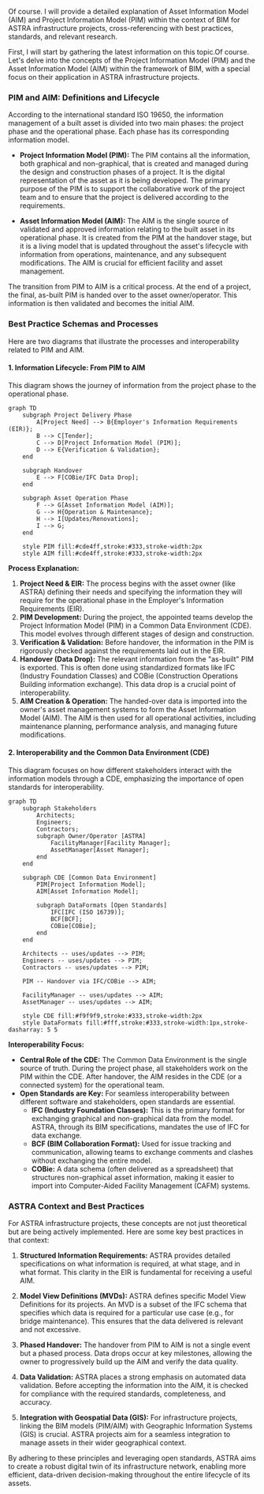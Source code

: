 Of course. I will provide a detailed explanation of Asset Information Model (AIM) and Project Information Model (PIM) within the context of BIM for ASTRA infrastructure projects, cross-referencing with best practices, standards, and relevant research.

First, I will start by gathering the latest information on this topic.Of course. Let's delve into the concepts of the Project Information Model (PIM) and the Asset Information Model (AIM) within the framework of BIM, with a special focus on their application in ASTRA infrastructure projects.

### PIM and AIM: Definitions and Lifecycle

According to the international standard ISO 19650, the information management of a built asset is divided into two main phases: the project phase and the operational phase. Each phase has its corresponding information model.

*   **Project Information Model (PIM):** The PIM contains all the information, both graphical and non-graphical, that is created and managed during the design and construction phases of a project. It is the digital representation of the asset as it is being developed. The primary purpose of the PIM is to support the collaborative work of the project team and to ensure that the project is delivered according to the requirements.

*   **Asset Information Model (AIM):** The AIM is the single source of validated and approved information relating to the built asset in its operational phase. It is created from the PIM at the handover stage, but it is a living model that is updated throughout the asset's lifecycle with information from operations, maintenance, and any subsequent modifications. The AIM is crucial for efficient facility and asset management.

The transition from PIM to AIM is a critical process. At the end of a project, the final, as-built PIM is handed over to the asset owner/operator. This information is then validated and becomes the initial AIM.

### Best Practice Schemas and Processes

Here are two diagrams that illustrate the processes and interoperability related to PIM and AIM.

#### 1. Information Lifecycle: From PIM to AIM

This diagram shows the journey of information from the project phase to the operational phase.

````mermaid
graph TD
    subgraph Project Delivery Phase
        A[Project Need] --> B{Employer's Information Requirements (EIR)};
        B --> C[Tender];
        C --> D[Project Information Model (PIM)];
        D --> E{Verification & Validation};
    end

    subgraph Handover
        E --> F[COBie/IFC Data Drop];
    end

    subgraph Asset Operation Phase
        F --> G[Asset Information Model (AIM)];
        G --> H{Operation & Maintenance};
        H --> I[Updates/Renovations];
        I --> G;
    end

    style PIM fill:#cde4ff,stroke:#333,stroke-width:2px
    style AIM fill:#cde4ff,stroke:#333,stroke-width:2px
````

**Process Explanation:**

1.  **Project Need & EIR:** The process begins with the asset owner (like ASTRA) defining their needs and specifying the information they will require for the operational phase in the Employer's Information Requirements (EIR).
2.  **PIM Development:** During the project, the appointed teams develop the Project Information Model (PIM) in a Common Data Environment (CDE). This model evolves through different stages of design and construction.
3.  **Verification & Validation:** Before handover, the information in the PIM is rigorously checked against the requirements laid out in the EIR.
4.  **Handover (Data Drop):** The relevant information from the "as-built" PIM is exported. This is often done using standardized formats like IFC (Industry Foundation Classes) and COBie (Construction Operations Building information exchange). This data drop is a crucial point of interoperability.
5.  **AIM Creation & Operation:** The handed-over data is imported into the owner's asset management systems to form the Asset Information Model (AIM). The AIM is then used for all operational activities, including maintenance planning, performance analysis, and managing future modifications.

#### 2. Interoperability and the Common Data Environment (CDE)

This diagram focuses on how different stakeholders interact with the information models through a CDE, emphasizing the importance of open standards for interoperability.

````mermaid
graph TD
    subgraph Stakeholders
        Architects;
        Engineers;
        Contractors;
        subgraph Owner/Operator [ASTRA]
            FacilityManager[Facility Manager];
            AssetManager[Asset Manager];
        end
    end

    subgraph CDE [Common Data Environment]
        PIM[Project Information Model];
        AIM[Asset Information Model];

        subgraph DataFormats [Open Standards]
            IFC[IFC (ISO 16739)];
            BCF[BCF];
            COBie[COBie];
        end
    end

    Architects -- uses/updates --> PIM;
    Engineers -- uses/updates --> PIM;
    Contractors -- uses/updates --> PIM;

    PIM -- Handover via IFC/COBie --> AIM;

    FacilityManager -- uses/updates --> AIM;
    AssetManager -- uses/updates --> AIM;

    style CDE fill:#f9f9f9,stroke:#333,stroke-width:2px
    style DataFormats fill:#fff,stroke:#333,stroke-width:1px,stroke-dasharray: 5 5
````

**Interoperability Focus:**

*   **Central Role of the CDE:** The Common Data Environment is the single source of truth. During the project phase, all stakeholders work on the PIM within the CDE. After handover, the AIM resides in the CDE (or a connected system) for the operational team.
*   **Open Standards are Key:** For seamless interoperability between different software and stakeholders, open standards are essential.
    *   **IFC (Industry Foundation Classes):** This is the primary format for exchanging graphical and non-graphical data from the model. ASTRA, through its BIM specifications, mandates the use of IFC for data exchange.
    *   **BCF (BIM Collaboration Format):** Used for issue tracking and communication, allowing teams to exchange comments and clashes without exchanging the entire model.
    *   **COBie:** A data schema (often delivered as a spreadsheet) that structures non-graphical asset information, making it easier to import into Computer-Aided Facility Management (CAFM) systems.

### ASTRA Context and Best Practices

For ASTRA infrastructure projects, these concepts are not just theoretical but are being actively implemented. Here are some key best practices in that context:

1.  **Structured Information Requirements:** ASTRA provides detailed specifications on what information is required, at what stage, and in what format. This clarity in the EIR is fundamental for receiving a useful AIM.

2.  **Model View Definitions (MVDs):** ASTRA defines specific Model View Definitions for its projects. An MVD is a subset of the IFC schema that specifies which data is required for a particular use case (e.g., for bridge maintenance). This ensures that the data delivered is relevant and not excessive.

3.  **Phased Handover:** The handover from PIM to AIM is not a single event but a phased process. Data drops occur at key milestones, allowing the owner to progressively build up the AIM and verify the data quality.

4.  **Data Validation:** ASTRA places a strong emphasis on automated data validation. Before accepting the information into the AIM, it is checked for compliance with the required standards, completeness, and accuracy.

5.  **Integration with Geospatial Data (GIS):** For infrastructure projects, linking the BIM models (PIM/AIM) with Geographic Information Systems (GIS) is crucial. ASTRA projects aim for a seamless integration to manage assets in their wider geographical context.

By adhering to these principles and leveraging open standards, ASTRA aims to create a robust digital twin of its infrastructure network, enabling more efficient, data-driven decision-making throughout the entire lifecycle of its assets.
